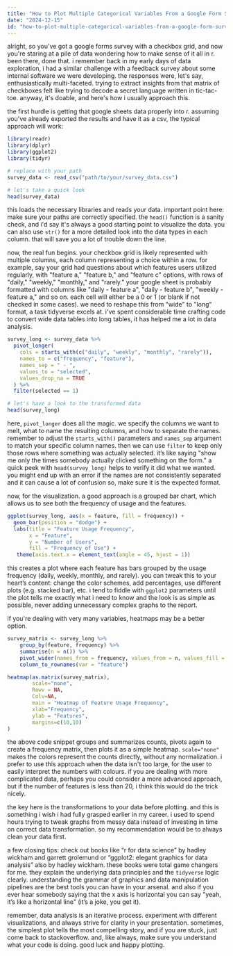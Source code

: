 ```yaml
---
title: "How to Plot Multiple Categorical Variables From a Google Form Survey Checkbox Grid Question and Best Visualize It in R?"
date: "2024-12-15"
id: "how-to-plot-multiple-categorical-variables-from-a-google-form-survey-checkbox-grid-question-and-best-visualize-it-in-r"
---
```


alright, so you've got a google forms survey with a checkbox grid, and now you're staring at a pile of data wondering how to make sense of it all in r. been there, done that. i remember back in my early days of data exploration, i had a similar challenge with a feedback survey about some internal software we were developing. the responses were, let's say, enthusiastically multi-faceted. trying to extract insights from that matrix of checkboxes felt like trying to decode a secret language written in tic-tac-toe. anyway, it's doable, and here's how i usually approach this.

the first hurdle is getting that google sheets data properly into r. assuming you've already exported the results and have it as a csv, the typical approach will work:

```r
library(readr)
library(dplyr)
library(ggplot2)
library(tidyr)

# replace with your path
survey_data <- read_csv("path/to/your/survey_data.csv")

# let's take a quick look
head(survey_data)
```

this loads the necessary libraries and reads your data. important point here: make sure your paths are correctly specified. the `head()` function is a sanity check, and i'd say it's always a good starting point to visualize the data. you can also use `str()` for a more detailed look into the data types in each column. that will save you a lot of trouble down the line.

now, the real fun begins. your checkbox grid is likely represented with multiple columns, each column representing a choice within a row. for example, say your grid had questions about which features users utilized regularly, with "feature a," "feature b," and "feature c" options, with rows of "daily," "weekly," "monthly," and "rarely." your google sheet is probably formatted with columns like "daily - feature a", "daily - feature b", "weekly - feature a," and so on. each cell will either be a 0 or 1 (or blank if not checked in some cases). we need to reshape this from "wide" to "long" format, a task tidyverse excels at. i've spent considerable time crafting code to convert wide data tables into long tables, it has helped me a lot in data analysis.

```r
survey_long <- survey_data %>%
  pivot_longer(
    cols = starts_with(c("daily", "weekly", "monthly", "rarely")),
    names_to = c("frequency", "feature"),
    names_sep = " - ",
    values_to = "selected",
    values_drop_na = TRUE
  ) %>%
  filter(selected == 1)

# let's have a look to the transformed data
head(survey_long)
```

here, `pivot_longer` does all the magic. we specify the columns we want to melt, what to name the resulting columns, and how to separate the names. remember to adjust the `starts_with()` parameters and `names_sep` argument to match your specific column names. then we can use `filter` to keep only those rows where something was actually selected. it’s like saying "show me only the times somebody actually clicked something on the form." a quick peek with `head(survey_long)` helps to verify it did what we wanted. you might end up with an error if the names are not consistently separated and it can cause a lot of confusion so, make sure it is the expected format.

now, for the visualization. a good approach is a grouped bar chart, which allows us to see both the frequency of usage and the features.

```r
ggplot(survey_long, aes(x = feature, fill = frequency)) +
  geom_bar(position = "dodge") +
  labs(title = "Feature Usage Frequency",
       x = "Feature",
       y = "Number of Users",
       fill = "Frequency of Use") +
   theme(axis.text.x = element_text(angle = 45, hjust = 1))
```

this creates a plot where each feature has bars grouped by the usage frequency (daily, weekly, monthly, and rarely). you can tweak this to your heart’s content: change the color schemes, add percentages, use different plots (e.g. stacked bar), etc. i tend to fiddle with `ggplot2` parameters until the plot tells me exactly what i need to know and the look is as simple as possible, never adding unnecessary complex graphs to the report.

if you're dealing with very many variables, heatmaps may be a better option.

```r
survey_matrix <- survey_long %>%
    group_by(feature, frequency) %>%
    summarise(n = n()) %>%
    pivot_wider(names_from = frequency, values_from = n, values_fill = 0) %>%
    column_to_rownames(var = "feature")

heatmap(as.matrix(survey_matrix),
        scale="none",
        Rowv = NA,
        Colv=NA,
        main = "Heatmap of Feature Usage Frequency",
        xlab="Frequency",
        ylab = "Features",
        margins=c(10,10)
)
```

the above code snippet groups and summarizes counts, pivots again to create a frequency matrix, then plots it as a simple heatmap. `scale="none"` makes the colors represent the counts directly, without any normalization. i prefer to use this approach when the data isn't too large, for the user to easily interpret the numbers with colours. if you are dealing with more complicated data, perhaps you could consider a more advanced approach, but if the number of features is less than 20, i think this would do the trick nicely.

the key here is the transformations to your data before plotting. and this is something i wish i had fully grasped earlier in my career. i used to spend hours trying to tweak graphs from messy data instead of investing in time on correct data transformation. so my recommendation would be to always clean your data first.

a few closing tips: check out books like “r for data science” by hadley wickham and garrett grolemund or “ggplot2: elegant graphics for data analysis” also by hadley wickham. these books were total game changers for me. they explain the underlying data principles and the `tidyverse` logic clearly. understanding the grammar of graphics and data manipulation pipelines are the best tools you can have in your arsenal. and also if you ever hear somebody saying that the x axis is horizontal you can say "yeah, it’s like a horizontal line" (it’s a joke, you get it).

remember, data analysis is an iterative process. experiment with different visualizations, and always strive for clarity in your presentation. sometimes, the simplest plot tells the most compelling story, and if you are stuck, just come back to stackoverflow. and, like always, make sure you understand what your code is doing. good luck and happy plotting.
